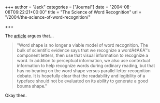 +++
author = "Jack"
categories = ["Journal"]
date = "2004-08-08T06:22:21+00:00"
title = "The Science of Word Recognition"
url = "/2004/the-science-of-word-recognition/"

+++

The [article][1] argues that&#8230;

> 
> 
> "Word shape is no longer a viable model of word recognition. The bulk of scientific evidence says that we recognize a word&#195;&#162;&#194;&#8364;&#194;&#8482;s component letters, then use that visual information to recognize a word. In addition to perceptual information, we also use contextual information to help recognize words during ordinary reading, but that has no bearing on the word shape versus parallel letter recognition debate. It is hopefully clear that the readability and legibility of a typeface should not be evaluated on its ability to generate a good bouma shape."
> 
> 

Okay then.

 [1]: http://www.microsoft.com/typography/ctfonts/WordRecognition.aspx